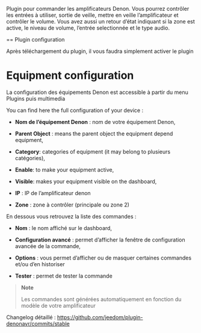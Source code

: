 Plugin pour commander les amplificateurs Denon. Vous pourrez contrôler
les entrées à utiliser, sortie de veille, mettre en veille
l’amplificateur et contrôler le volume. Vous avez aussi un retour d’état
indiquant si la zone est active, le niveau de volume, l’entrée
selectionnée et le type audio.

== Plugin configuration

Après téléchargement du plugin, il vous faudra simplement activer le
plugin

Equipment configuration
=============================

La configuration des équipements Denon est accessible à partir du menu
Plugins puis multimedia

You can find here the full configuration of your device :

-   **Nom de l’équipement Denon** : nom de votre équipement Denon,

-   **Parent Object** : means the parent object the equipment depend
    equipment,

-   **Category**: categories of equipment (it may belong to
    plusieurs catégories),

-   **Enable**: to make your equipment active,

-   **Visible**: makes your equipment visible on the dashboard,

-   **IP** : IP de l’amplificateur denon

-   **Zone** : zone à contrôler (principale ou zone 2)

En dessous vous retrouvez la liste des commandes :

-   **Nom** : le nom affiché sur le dashboard,

-   **Configuration avancé** : permet d’afficher la fenêtre de
    configuration avancée de la commande,

-   **Options** : vous permet d’afficher ou de masquer certaines
    commandes et/ou d’en historiser

-   **Tester** : permet de tester la commande

> **Note**
>
> Les commandes sont générées automatiquement en fonction du modèle de
> votre amplificateur

Changelog détaillé :
<https://github.com/jeedom/plugin-denonavr/commits/stable>
